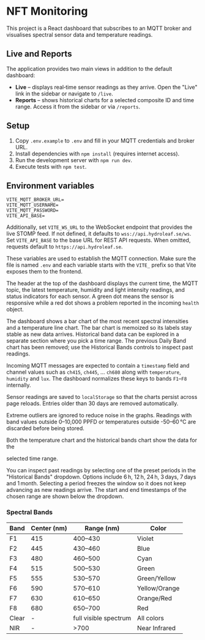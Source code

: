 # NFT Monitoring

This project is a React dashboard that subscribes to an MQTT broker and visualises spectral sensor data and temperature readings.

## Live and Reports

The application provides two main views in addition to the default dashboard:

- **Live** – displays real‑time sensor readings as they arrive. Open the "Live" link in the sidebar or navigate to `/live`.
- **Reports** – shows historical charts for a selected composite ID and time range. Access it from the sidebar or via `/reports`.

## Setup

1. Copy `.env.example` to `.env` and fill in your MQTT credentials and broker URL.
2. Install dependencies with `npm install` (requires internet access).
3. Run the development server with `npm run dev`.
4. Execute tests with `npm test`.

## Environment variables

```
VITE_MQTT_BROKER_URL=
VITE_MQTT_USERNAME=
VITE_MQTT_PASSWORD=
VITE_API_BASE=
```

Additionally, set `VITE_WS_URL` to the WebSocket endpoint that provides the live
STOMP feed. If not defined, it defaults to `wss://api.hydroleaf.se/ws`.
Set `VITE_API_BASE` to the base URL for REST API requests. When omitted,
requests default to `https://api.hydroleaf.se`.

These variables are used to establish the MQTT connection.
Make sure the file is named `.env` and each variable starts with the `VITE_` prefix so that Vite exposes them to the frontend.

The header at the top of the dashboard displays the current time, the MQTT topic,
the latest temperature, humidity and light intensity readings, and status
indicators for each sensor. A green dot means the sensor is responsive while a
red dot shows a problem reported in the incoming `health` object.

The dashboard shows a bar chart of the most recent spectral intensities and a temperature line chart. The bar chart is memoized so its labels stay stable as new data arrives. Historical band data can be explored in a separate section where you pick a time range.
The previous Daily Band chart has been removed; use the Historical Bands controls to inspect past readings.

Incoming MQTT messages are expected to contain a `timestamp` field and channel
values such as `ch415`, `ch445`, … `ch680` along with `temperature`, `humidity`
and `lux`. The dashboard normalizes these keys to bands `F1`–`F8` internally.

Sensor readings are saved to `localStorage` so that the charts
persist across page reloads. Entries older than 30 days are removed
automatically.

Extreme outliers are ignored to reduce noise in the graphs. Readings
with band values outside 0–10,000 PPFD or temperatures outside -50–60 °C
are discarded before being stored.

Both the temperature chart and the historical bands chart show the data for the

selected time range.

You can inspect past readings by selecting one of the preset periods in the
"Historical Bands" dropdown. Options include 6 h, 12 h, 24 h, 3 days, 7 days and
1 month. Selecting a period freezes the window so it does not keep advancing as
new readings arrive. The start and end timestamps of the chosen range are shown
below the dropdown.
### Spectral Bands

| Band | Center (nm) | Range (nm) | Color |
|------|-------------|------------|-------|
| F1   | 415         | 400–430   | Violet |
| F2   | 445         | 430–460   | Blue |
| F3   | 480         | 460–500   | Cyan |
| F4   | 515         | 500–530   | Green |
| F5   | 555         | 530–570   | Green/Yellow |
| F6   | 590         | 570–610   | Yellow/Orange |
| F7   | 630         | 610–650   | Orange/Red |
| F8   | 680         | 650–700   | Red |
| Clear| -           | full visible spectrum | All colors |
| NIR  | -           | >700       | Near Infrared |
